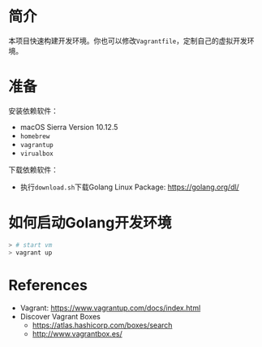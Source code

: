 # 简介

本项目快速构建开发环境。你也可以修改`Vagrantfile`，定制自己的虚拟开发环境。

# 准备

安装依赖软件：

- macOS Sierra Version 10.12.5
- `homebrew`
- `vagrantup`
- `virualbox`

下载依赖软件：

- 执行`download.sh`下载Golang Linux Package: https://golang.org/dl/

# 如何启动Golang开发环境

```sh
> # start vm
> vagrant up
```

# References

- Vagrant: https://www.vagrantup.com/docs/index.html
- Discover Vagrant Boxes
  - https://atlas.hashicorp.com/boxes/search
  - http://www.vagrantbox.es/
  
